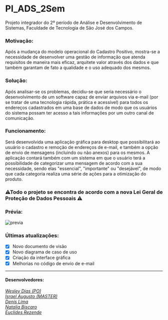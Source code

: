 # PI_ADS_2Sem
Projeto integrador do 2º período de Análise e Desenvolvimento de Sistemas, Faculdade de Tecnologia de São José dos Campos.
  ### Motivação:
   Após a mudança do modelo operacional do Cadastro Positivo, mostra-se a necessidade de desenvolver uma gestão de informação que atenda requisitos de maneira mais eficaz, arquitete valor através dos dados e que também garantam de fato a qualidade e o uso adequado dos mesmos.
### Solução:
Após analisar-se os problemas, decidiu-se que seria necessário o desenvolvimento de um software capaz de enviar arquivos via e-mail (por se tratar de uma tecnologia rápida, prática e acessível) para todos os endereços cadastrados em uma base de dados de modo que os usuários do sistema possam ter acesso a tais informações por um outro canal de comunicação.
### Funcionamento: 
Será desenvolvida uma aplicação gráfica para desktop que possibilitará ao usuário o cadastro e remoção de endereços de e-mail, e também a opção de envio de mensagens (incluindo ou não anexos) para os mesmos. A aplicação contará também com um sistema em que o usuário terá a possibilidade de categorizar uma mensagem de acordo com a sua necessidade, sendo elas "essencial", "importante" ou "desejável", de modo que cada categoria realiza uma série de ações para a otimização do produto.
      
   ### ⚠Todo o projeto se encontra de acordo com a nova Lei Geral de Proteção de Dados Pessoais ⚠




### Prévia:
![previa](https://github.com/IsraelAugusto0110/PI_ADS_2Sem/blob/Entrega5/Ignorar/Previa.gif)

### Últimas atualizações:
- [x] Novo documento de visão
- [x] Novo diagrama de caso de uso
- [x] Criação da interface gráfica
- [x] Melhorias no código de envio de e-mail
---
#### Desenvolvedores:  
[*Wesley Dias (PO)*](https://github.com/WeDias)  
[*Israel Augusto (MASTER)*](https://github.com/IsraelAugusto0110)  
[*Denis Lima*](https://github.com/Denis-Lima)  
[*Natalia Biscaro*](https://github.com/NataliaBiscaro)   
[*Euclides Rezende*]()
